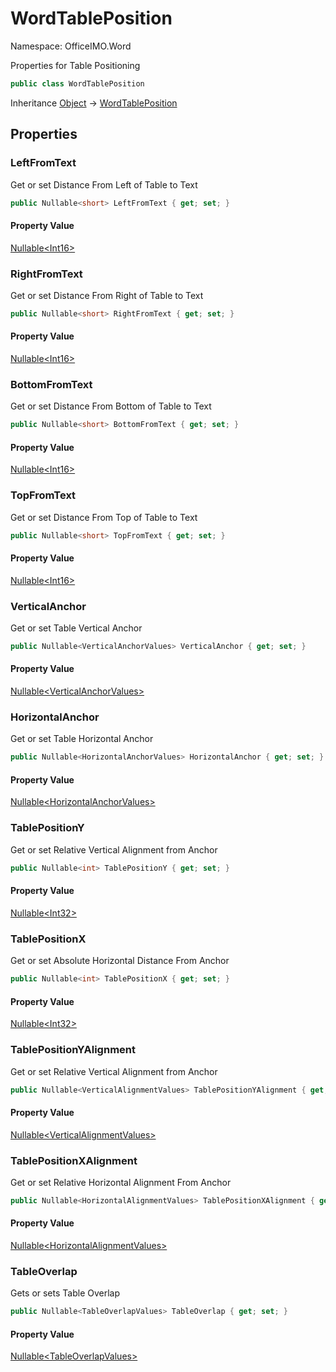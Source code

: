 # WordTablePosition

Namespace: OfficeIMO.Word

Properties for Table Positioning

```csharp
public class WordTablePosition
```

Inheritance [Object](https://docs.microsoft.com/en-us/dotnet/api/system.object) → [WordTablePosition](./officeimo.word.wordtableposition.md)

## Properties

### **LeftFromText**

Get or set Distance From Left of Table to Text

```csharp
public Nullable<short> LeftFromText { get; set; }
```

#### Property Value

[Nullable&lt;Int16&gt;](https://docs.microsoft.com/en-us/dotnet/api/system.nullable-1)<br>

### **RightFromText**

Get or set Distance From Right of Table to Text

```csharp
public Nullable<short> RightFromText { get; set; }
```

#### Property Value

[Nullable&lt;Int16&gt;](https://docs.microsoft.com/en-us/dotnet/api/system.nullable-1)<br>

### **BottomFromText**

Get or set Distance From Bottom of Table to Text

```csharp
public Nullable<short> BottomFromText { get; set; }
```

#### Property Value

[Nullable&lt;Int16&gt;](https://docs.microsoft.com/en-us/dotnet/api/system.nullable-1)<br>

### **TopFromText**

Get or set Distance From Top of Table to Text

```csharp
public Nullable<short> TopFromText { get; set; }
```

#### Property Value

[Nullable&lt;Int16&gt;](https://docs.microsoft.com/en-us/dotnet/api/system.nullable-1)<br>

### **VerticalAnchor**

Get or set Table Vertical Anchor

```csharp
public Nullable<VerticalAnchorValues> VerticalAnchor { get; set; }
```

#### Property Value

[Nullable&lt;VerticalAnchorValues&gt;](https://docs.microsoft.com/en-us/dotnet/api/system.nullable-1)<br>

### **HorizontalAnchor**

Get or set Table Horizontal Anchor

```csharp
public Nullable<HorizontalAnchorValues> HorizontalAnchor { get; set; }
```

#### Property Value

[Nullable&lt;HorizontalAnchorValues&gt;](https://docs.microsoft.com/en-us/dotnet/api/system.nullable-1)<br>

### **TablePositionY**

Get or set Relative Vertical Alignment from Anchor

```csharp
public Nullable<int> TablePositionY { get; set; }
```

#### Property Value

[Nullable&lt;Int32&gt;](https://docs.microsoft.com/en-us/dotnet/api/system.nullable-1)<br>

### **TablePositionX**

Get or set Absolute Horizontal Distance From Anchor

```csharp
public Nullable<int> TablePositionX { get; set; }
```

#### Property Value

[Nullable&lt;Int32&gt;](https://docs.microsoft.com/en-us/dotnet/api/system.nullable-1)<br>

### **TablePositionYAlignment**

Get or set Relative Vertical Alignment from Anchor

```csharp
public Nullable<VerticalAlignmentValues> TablePositionYAlignment { get; set; }
```

#### Property Value

[Nullable&lt;VerticalAlignmentValues&gt;](https://docs.microsoft.com/en-us/dotnet/api/system.nullable-1)<br>

### **TablePositionXAlignment**

Get or set Relative Horizontal Alignment From Anchor

```csharp
public Nullable<HorizontalAlignmentValues> TablePositionXAlignment { get; set; }
```

#### Property Value

[Nullable&lt;HorizontalAlignmentValues&gt;](https://docs.microsoft.com/en-us/dotnet/api/system.nullable-1)<br>

### **TableOverlap**

Gets or sets Table Overlap

```csharp
public Nullable<TableOverlapValues> TableOverlap { get; set; }
```

#### Property Value

[Nullable&lt;TableOverlapValues&gt;](https://docs.microsoft.com/en-us/dotnet/api/system.nullable-1)<br>
